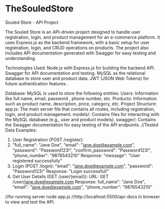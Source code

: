 # TheSouledStore
Souled Store - API Project

The Souled Store is an API-driven project designed to handle user registration, login, and product management for an e-commerce platform. It uses Express.js as the backend framework, with a basic setup for user registration, login, and CRUD operations on products. The project also includes API documentation generated with Swagger for easy testing and understanding.

Technologies Used:
Node.js with Express.js for building the backend API.
Swagger for API documentation and testing.
MySQL as the relational database to store user and product data.
JWT (JSON Web Tokens) for future authentication features .

Database:
MySQL is used to store the following entities:
Users: Information like full name, email, password , phone number, etc.
Products: Information such as product name, description, price, category, etc.
Project Structure:
app.js: The main server file that contains all routes, including registration, login, and product management.
models/: Contains files for interacting with the MySQL database (e.g., user and product models).
swagger/: Contains the Swagger documentation for easy testing of the API endpoints.
//Tested Data Examples:
1. User Registration (POST /register):
2.  "full_name": "Jane Doe",
  "email": "jane.doe@example.com",
  "password": "Password123!",
  "confirm_password": "Password123!",
  "phone_number": "9876543210"
Response: "message": "User registered successfully"
2. Login (POST /login):
"email": "jane.doe@example.com",
"password": "Password123!"
Response: "Login successful!"
3. Get User Details (GET /user/{email}):
URL: GET /user/jane.doe@example.com
Response:
   full_name": "Jane Doe",
  "email": "jane.doe@example.com",
  "phone_number": "9876543210"

//for running server node app.js 
//http://localhost:5500/api-docs in  browser to view and test the API.
